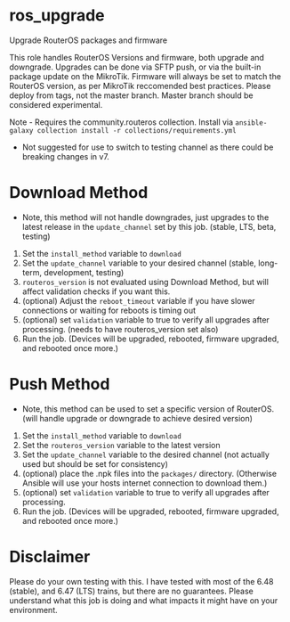 # ros_upgrade

Upgrade RouterOS packages and firmware

This role handles RouterOS Versions and firmware, both upgrade and downgrade. Upgrades can be done via SFTP push, or via the built-in package update on the MikroTik. Firmware will always be set to match the RouterOS version, as per MikroTik reccomended best practices. Please deploy from tags, not the master branch. Master branch should be considered experimental.

Note - Requires the community.routeros collection. Install via `ansible-galaxy collection install -r collections/requirements.yml`

* Not suggested for use to switch to testing channel as there could be breaking changes in v7.

# Download Method
* Note, this method will not handle downgrades, just upgrades to the latest release in the `update_channel` set by this job. (stable, LTS, beta, testing)

1. Set the `install_method` variable to `download`
2. Set the `update_channel` variable to your desired channel (stable, long-term, development, testing)
3. `routeros_version` is not evaluated using Download Method, but will affect validation checks if you want this.
4. (optional) Adjust the `reboot_timeout` variable if you have slower connections or waiting for reboots is timing out
5. (optional) set `validation` variable to true to verify all upgrades after processing. (needs to have routeros_version set also)
6. Run the job. (Devices will be upgraded, rebooted, firmware upgraded, and rebooted once more.)

# Push Method
* Note, this method can be used to set a specific version of RouterOS. (will handle upgrade or downgrade to achieve desired version)

1. Set the `install_method` variable to `download`
2. Set the `routeros_version` variable to the latest version
3. Set the `update_channel` variable to the desired channel (not actually used but should be set for consistency)
4. (optional) place the .npk files into the `packages/` directory. (Otherwise Ansible will use your hosts internet connection to download them.)
5. (optional) set `validation` variable to true to verify all upgrades after processing.
6. Run the job. (Devices will be upgraded, rebooted, firmware upgraded, and rebooted once more.)


# Disclaimer

Please do your own testing with this. I have tested with most of the 6.48 (stable), and 6.47 (LTS) trains, but there are no guarantees. Please understand what this job is doing and what impacts it might have on your environment.
